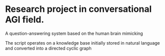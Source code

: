# Research project in conversational AGI field.


A question-answering system based on the human brain mimicking

The script operates on a knowledge base initially stored in natural language and converted into a directed cyclic graph


